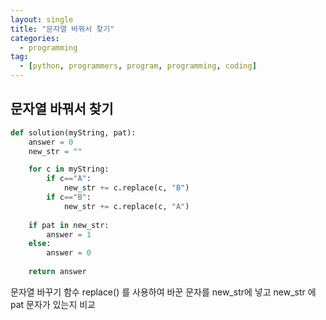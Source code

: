 ```yaml
---
layout: single
title: "문자열 바꿔서 찾기"
categories:
  - programming
tag:
  - [python, programmers, program, programming, coding]
---
```


## 문자열 바꿔서 찾기  

```python
def solution(myString, pat):
    answer = 0
    new_str = ""

    for c in myString:
        if c=="A":
            new_str += c.replace(c, "B")
        if c=="B":
            new_str += c.replace(c, "A")
    
    if pat in new_str:
        answer = 1
    else:
        answer = 0
            
    return answer
```

문자열 바꾸기 함수 replace() 를 사용하여 바꾼 문자를 new_str에 넣고
new_str 에 pat 문자가 있는지 비교
